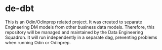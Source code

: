 # de-dbt
This is an Odin/Odinprep related project. It was created to separate Engineering DM models from other business data models. Therefore, this repository will be managed and maintained by the Data Engineering Squadron. It will run independently in a separate dag, preventing problems when running Odin or Odinprep.
